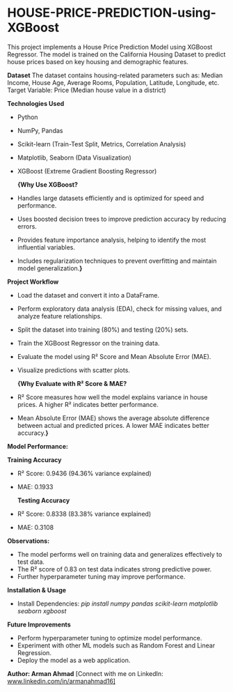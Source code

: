 # HOUSE-PRICE-PREDICTION-using-XGBoost

This project implements a House Price Prediction Model using XGBoost Regressor. The model is trained on the California Housing Dataset to predict house prices based on key housing and demographic features.

**Dataset**
The dataset contains housing-related parameters such as: 
Median Income, House Age, Average Rooms, Population, Latitude, Longitude, etc.
Target Variable: Price (Median house value in a district)

**Technologies Used**
* Python
* NumPy, Pandas
* Scikit-learn (Train-Test Split, Metrics, Correlation Analysis)
* Matplotlib, Seaborn (Data Visualization)
* XGBoost (Extreme Gradient Boosting Regressor)

  **{Why Use XGBoost?**
* Handles large datasets efficiently and is optimized for speed and performance.
* Uses boosted decision trees to improve prediction accuracy by reducing errors.
* Provides feature importance analysis, helping to identify the most influential variables.
* Includes regularization techniques to prevent overfitting and maintain model generalization.**}**
  
**Project Workflow**
* Load the dataset and convert it into a DataFrame.
* Perform exploratory data analysis (EDA), check for missing values, and analyze feature relationships.
* Split the dataset into training (80%) and testing (20%) sets.
* Train the XGBoost Regressor on the training data.
* Evaluate the model using R² Score and Mean Absolute Error (MAE).
* Visualize predictions with scatter plots.

  **{Why Evaluate with R² Score & MAE?**
* R² Score measures how well the model explains variance in house prices. A higher R² indicates better performance.
* Mean Absolute Error (MAE) shows the average absolute difference between actual and predicted prices. A lower MAE indicates better accuracy.**}**
  
**Model Performance:**
  
  **Training Accuracy**
* R² Score: 0.9436 (94.36% variance explained)
* MAE: 0.1933
  
  **Testing Accuracy**
* R² Score: 0.8338 (83.38% variance explained)
* MAE: 0.3108
  
**Observations:**
* The model performs well on training data and generalizes effectively to test data.
* The R² score of 0.83 on test data indicates strong predictive power.
* Further hyperparameter tuning may improve performance.
  
**Installation & Usage**
* Install Dependencies:
*pip install numpy pandas scikit-learn matplotlib seaborn xgboost*

**Future Improvements**
* Perform hyperparameter tuning to optimize model performance.
* Experiment with other ML models such as Random Forest and Linear Regression.
* Deploy the model as a web application.
  
**Author: Arman Ahmad**
[Connect with me on LinkedIn: www.linkedin.com/in/armanahmad16]


